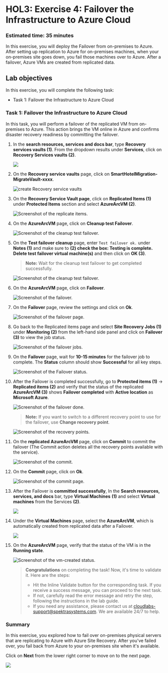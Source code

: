 
# HOL3: Exercise 4: Failover the Infrastructure to Azure Cloud


### Estimated time: 35 minutes

In this exercise, you will deploy the Failover from on-premises to Azure. After setting up replication to Azure for on-premises machines, when your on-premises site goes down, you fail those machines over to Azure. After a failover, Azure VMs are created from replicated data.

## Lab objectives

In this exercise, you will complete the following task:

- Task 1: Failover the Infrastructure to Azure Cloud

### Task 1: Failover the Infrastructure to Azure Cloud

In this task, you will perform a failover of the replicated VM from on-premises to Azure. This action brings the VM online in Azure and confirms disaster recovery readiness by committing the failover.

1. In the **search resources, services and docs bar**, type **Recovery services vaults (1)**. From the dropdown results under **Services**, click on **Recovery Services vaults (2)**.
   
    ![](Images/15-7-25-l10-1.png)
    
1. On the **Recovery service vaults** page, click on **SmartHotelMigration<inject key="DeploymentID" enableCopy="false" />-MigrateVault-xxxx**.  

    ![](Images/infra-l11-1.png "create Recovery service vaults")
    
1. On the **Recovery Service Vault page**, click on **Replicated Items (1)** under **Protected Items** section and select **AzureArcVM (2)**.     

    ![Screenshot of the replicate items.](Images/15-7-25-l11-1.png) 
    
1. On the **AzureArcVM** page, click on **Cleanup test Failover**.   

   ![Screenshot of the cleanup test failover.](Images/5-7-25-h4-1a.png "cleanup test failover") 
   
1. On the **Test failover cleanup** page, enter `Test failover ok.` under **Notes (1)** and make sure to **(2) check the box: Testing is complete. Delete test failover virtual machine(s)** and then click on **OK (3)**.

   > **Note:** Wait for the cleanup test failover to get completed successfully.
   
   ![Screenshot of the cleanup test failover.](Images/5-7-25-h4-2.png "cleanup test failover") 
   
1. On the **AzureArcVM** page, click on **Failover**.

   ![Screenshot of the failover.](Images/5-7-25-h4-3.png "failover") 
   
1. On the **Failover** page, review the settings and click on **Ok**.  

   ![Screenshot of the failover page.](Images/5-7-25-h4-4a.png) 
   
1. Go back to the Replicated items page and select **Site Recovery Jobs (1)** under **Monitoring (2)** from the left-hand side panel and click on **Failover (3)** to view the job status.

   ![Screenshot of the failover jobs.](Images/5-7-25-h4-5.png "failover jobs") 
   
1. On the **Failover** page, wait for **10-15 minutes** for the failover job to complete. The **Status** column should show **Successful** for all key steps.

    ![Screenshot of the Failover status.](Images/5-7-25-h4-6.png "Failover status")    
   
1. After the Failover is completed successfully, go to **Protected items (1)** → **Replicated items (2)** and verify that the status of the replicated **AzureArcVM (3)** shows **Failover completed** with **Active location** as **Microsoft Azure**.

   ![Screenshot of the failover done.](Images/5-7-25-h4-7.png "failover done")  
   
   > **Note:** If you want to switch to a different recovery point to use for the failover, use **Change recovery point**.   
  
   ![Screenshot of the recovery points.](Images/5-7-25-h4-8.png "recovery points") 
   
1. On the **replicated AzureArcVM** page, click on **Commit** to commit the failover (The Commit action deletes all the recovery points available with the service). 

   ![Screenshot of the commit.](Images/5-7-25-h4-9a.png)
   
1. On the **Commit** page, click on **Ok**.   

   ![Screenshot of the commit page.](Images/5-7-25-h4-10.png "commit page") 
   
1. After the Failover is **committed successfully**,  In the **Search resources, services, and docs** bar, type **Virtual Machines** **(1)** and select **Virtual machines** from the Services **(2)**.

   ![](Images/15-7-25-l11-4.1.png) 

1. Under the **Virtual Machines** page, select the **AzureArcVM**, which is automatically created from replicated data after a Failover.

   ![](Images/15-7-25-l11-5a.png) 
   
1. On the **AzureArcVM** page, verify that the status of the VM is in the **Running state**. 

    ![Screenshot of the vm-created status.](Images/infra-l12-7.png)  

    > **Congratulations** on completing the task! Now, it's time to validate it. Here are the steps:
    > - Hit the Inline Validate button for the corresponding task. If you receive a success message, you can proceed to the next task. 
    > - If not, carefully read the error message and retry the step, following the instructions in the lab guide.
    > - If you need any assistance, please contact us at cloudlabs-support@spektrasystems.com. We are available 24/7 to help.
  
    <validation step="5f5a1f2a-bb3b-4f38-9f12-4b57af351efc" />

### Summary

In this exercise, you explored how to fail over on-premises physical servers that are replicating to Azure with Azure Site Recovery. After you've failed over, you fail back from Azure to your on-premises site when it's available.

Click on **Next** from the lower right corner to move on to the next page.

![](Images/infra-s7.png)

